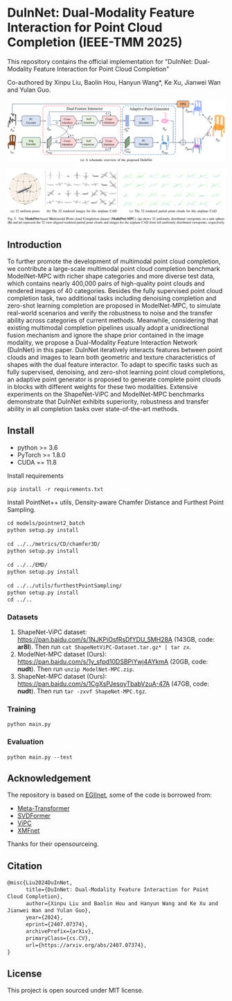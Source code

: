 # DuInNet: Dual-Modality Feature Interaction for Point Cloud Completion (IEEE-TMM 2025)

This repository contains the official implementation for "DuInNet: Dual-Modality Feature Interaction for Point Cloud Completion"

Co-authored by Xinpu Liu, Baolin Hou, Hanyun Wang*, Ke Xu, Jianwei Wan and Yulan Guo.

![image](Imgs/DuInNet.png)

![image](Imgs/ModelNetMPC.png)

## Introduction

To further promote the development of multimodal point cloud completion, we contribute a large-scale multimodal point cloud completion benchmark ModelNet-MPC with richer shape categories and more diverse test data, which contains nearly 400,000 pairs of high-quality point clouds and rendered images of 40 categories.
Besides the fully supervised point cloud completion task, two additional tasks including denoising completion and zero-shot learning completion are proposed in ModelNet-MPC, to simulate real-world scenarios and verify the robustness to noise and the transfer ability across categories of current methods. 
Meanwhile, considering that existing multimodal completion pipelines usually adopt a unidirectional fusion mechanism and ignore the shape prior contained in the image modality, we propose a Dual-Modality Feature Interaction Network (DuInNet) in this paper.
DuInNet iteratively interacts features between point clouds and images to learn both geometric and texture characteristics of shapes with the dual feature interactor.
To adapt to specific tasks such as fully supervised, denoising, and zero-shot learning point cloud completions, an adaptive point generator is proposed to generate complete point clouds in blocks with different weights for these two modalities. 
Extensive experiments on the ShapeNet-ViPC and ModelNet-MPC benchmarks demonstrate that DuInNet exhibits superiority, robustness and transfer ability in all completion tasks over state-of-the-art methods.

## Install
- python >= 3.6
- PyTorch >= 1.8.0
- CUDA == 11.8

Install requirements
```
pip install -r requirements.txt
```

Install PointNet++ utils, Density-aware Chamfer Distance and Furthest Point Sampling.
```
cd models/pointnet2_batch
python setup.py install

cd ../../metrics/CD/chamfer3D/
python setup.py install

cd ../../EMD/
python setup.py install

cd ../../utils/furthestPointSampling/
python setup.py install
cd ../..

```


### Datasets
1. ShapeNet-ViPC dataset: https://pan.baidu.com/s/1NJKPiOsfRsDfYDU_5MH28A (143GB, code: **ar8l**). Then run ``cat ShapeNetViPC-Dataset.tar.gz* | tar zx``.
2. ModelNet-MPC dataset (Ours): https://pan.baidu.com/s/1y_sfpd10DSBPiYwj4AYkmA (20GB, code: **nudt**). Then run ``unzip ModelNet-MPC.zip``.
3. ShapeNet-MPC dataset (Ours): https://pan.baidu.com/s/1CgXsPJesoyTbabVzuA-47A (47GB, code: **nudt**). Then run ``tar -zxvf ShapeNet-MPC.tgz``.


### Training
```
python main.py
```


### Evaluation
```
python main.py --test
```

## Acknowledgement
The repository is based on [EGIInet](https://github.com/WHU-USI3DV/EGIInet), some of the code is borrowed from:
- [Meta-Transformer](https://github.com/invictus717/MetaTransformer)
- [SVDFormer](https://github.com/czvvd/SVDFormer_PointSea)
- [ViPC](https://github.com/Hydrogenion/ViPC)
- [XMFnet](https://github.com/diegovalsesia/XMFnet)

Thanks for their opensourceing.

## Citation

```
@misc{Liu2024DuInNet,
      title={DuInNet: Dual-Modality Feature Interaction for Point Cloud Completion}, 
      author={Xinpu Liu and Baolin Hou and Hanyun Wang and Ke Xu and Jianwei Wan and Yulan Guo},
      year={2024},
      eprint={2407.07374},
      archivePrefix={arXiv},
      primaryClass={cs.CV},
      url={https://arxiv.org/abs/2407.07374}, 
}
```

## License

This project is open sourced under MIT license.


